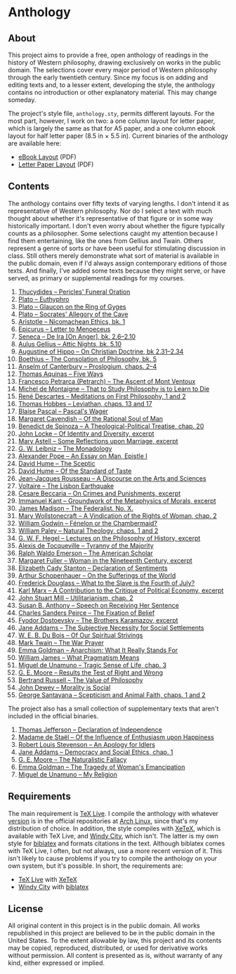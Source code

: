 # Anthology

## About

This project aims to provide a free, open anthology of readings in the
history of Western philosophy, drawing exclusively on works in the
public domain. The selections cover every major period of Western
philosophy through the early twentieth century. Since my focus is on
adding and editing texts and, to a lesser extent, developing the
style, the anthology contains no introduction or other explanatory
material. This may change someday.

The project's style file, `anthology.sty`, permits different layouts.
For the most part, however, I work on two: a one column layout for
letter paper, which is largely the same as that for A5 paper, and a
one column ebook layout for half letter paper (8.5 in × 5.5 in).
Current binaries of the anthology are available here:

* [eBook Layout](https://s3.amazonaws.com/brianchase/anthology-ebook.pdf "eBook Layout") (PDF)
* [Letter Paper Layout](https://s3.amazonaws.com/brianchase/anthology-letter.pdf "Letter Paper Layout") (PDF)

## Contents

The anthology contains over fifty texts of varying lengths. I don't
intend it as representative of Western philosophy. Nor do I select a
text with much thought about whether it's representative of that
figure or in some way historically important. I don't even worry about
whether the figure typically counts as a philosopher. Some selections
caught my attention because I find them entertaining, like the ones
from Gellius and Twain. Others represent a genre of sorts or have been
useful for stimulating discussion in class. Still others merely
demonstrate what sort of material is available in the public domain,
even if I'd always assign contemporary editions of those texts. And
finally, I've added some texts because they might serve, or have
served, as primary or supplemental readings for my courses.

1. [Thucydides – Pericles' Funeral Oration](https://github.com/brianchase/anthology/blob/master/texts/thucydides-periclesoration.tex)
1. [Plato – Euthyphro](https://github.com/brianchase/anthology/blob/master/texts/plato-euthyphro.tex)
1. [Plato – Glaucon on the Ring of Gyges](https://github.com/brianchase/anthology/blob/master/texts/plato-ringofgyges.tex)
1. [Plato – Socrates' Allegory of the Cave](https://github.com/brianchase/anthology/blob/master/texts/plato-allegorycave.tex)
1. [Aristotle – Nicomachean Ethics, bk. 1](https://github.com/brianchase/anthology/blob/master/texts/aristotle-nicomachean1.tex)
1. [Epicurus – Letter to Menoeceus](https://github.com/brianchase/anthology/blob/master/texts/epicurus-menoeceus.tex)
1. [Seneca – De Ira [On Anger], bk. 2.6–2.10](https://github.com/brianchase/anthology/blob/master/texts/seneca-deira2.6-2.10.tex)
1. [Aulus Gellius – Attic Nights, bk. 5.10](https://github.com/brianchase/anthology/blob/master/texts/gellius-paradoxcourt.tex)
1. [Augustine of Hippo – On Christian Doctrine, bk 2.31–2.34](https://github.com/brianchase/anthology/blob/master/texts/augustine-ocdbk2.31-34.tex)
1. [Boethius – The Consolation of Philosophy, bk. 5](https://github.com/brianchase/anthology/blob/master/texts/boethius-consolation5.tex)
1. [Anselm of Canterbury – Proslogium, chaps. 2–4](https://github.com/brianchase/anthology/blob/master/texts/anselm-ontological.tex)
1. [Thomas Aquinas – Five Ways](https://github.com/brianchase/anthology/blob/master/texts/thomas-fiveways.tex)
1. [Francesco Petrarca (Petrarch) – The Ascent of Mont Ventoux](https://github.com/brianchase/anthology/blob/master/texts/petrarch-ascent.tex)
1. [Michel de Montaigne – That to Study Philosophy is to Learn to Die](https://github.com/brianchase/anthology/blob/master/texts/montaigne-learntodie.tex)
1. [René Descartes – Meditations on First Philosophy, 1 and 2](https://github.com/brianchase/anthology/blob/master/texts/descartes-meditations1-2.tex)
1. [Thomas Hobbes – Leviathan, chaps. 13 and 17](https://github.com/brianchase/anthology/blob/master/texts/hobbes-leviathan13and17.tex)
1. [Blaise Pascal – Pascal's Wager](https://github.com/brianchase/anthology/blob/master/texts/pascal-wager.tex)
1. [Margaret Cavendish – Of the Rational Soul of Man](https://github.com/brianchase/anthology/blob/master/texts/cavendish-rationalsoul.tex)
1. [Benedict de Spinoza – A Theological-Political Treatise, chap. 20](https://github.com/brianchase/anthology/blob/master/texts/spinoza-ttp20.tex)
1. [John Locke – Of Identity and Diversity, excerpt](https://github.com/brianchase/anthology/blob/master/texts/locke-personalidentity.tex)
1. [Mary Astell – Some Reflections upon Marriage, excerpt](https://github.com/brianchase/anthology/blob/master/texts/astell-reflections.tex)
1. [G. W. Leibniz – The Monadology](https://github.com/brianchase/anthology/blob/master/texts/leibniz-monadology.tex)
1. [Alexander Pope – An Essay on Man, Epistle I](https://github.com/brianchase/anthology/blob/master/texts/pope-essayonman1.tex)
1. [David Hume – The Sceptic](https://github.com/brianchase/anthology/blob/master/texts/hume-sceptic.tex)
1. [David Hume – Of the Standard of Taste](https://github.com/brianchase/anthology/blob/master/texts/hume-taste.tex)
1. [Jean-Jacques Rousseau – A Discourse on the Arts and Sciences](https://github.com/brianchase/anthology/blob/master/texts/rousseau-firstdiscourse.tex)
1. [Voltaire – The Lisbon Earthquake](https://github.com/brianchase/anthology/blob/master/texts/voltaire-lisbonearthquake.tex)
1. [Cesare Beccaria – On Crimes and Punishments, excerpt](https://github.com/brianchase/anthology/blob/master/texts/beccaria-oncrimes.tex)
1. [Immanuel Kant – Groundwork of the Metaphysics of Morals, excerpt](https://github.com/brianchase/anthology/blob/master/texts/kant-groundwork1-2.tex)
1. [James Madison – The Federalist. No. X.](https://github.com/brianchase/anthology/blob/master/texts/madison-federalist10.tex)
1. [Mary Wollstonecraft – A Vindication of the Rights of Woman, chap. 2](https://github.com/brianchase/anthology/blob/master/texts/wollstonecraft-vindwomanchap2.tex)
1. [William Godwin – Fénelon or the Chambermaid?](https://github.com/brianchase/anthology/blob/master/texts/godwin-fenelon.tex)
1. [William Paley – Natural Theology, chaps. 1 and 2](https://github.com/brianchase/anthology/blob/master/texts/paley-watchmaker.tex)
1. [G. W. F. Hegel – Lectures on the Philosophy of History, excerpt](https://github.com/brianchase/anthology/blob/master/texts/hegel-philhist1.tex)
1. [Alexis de Tocqueville – Tyranny of the Majority](https://github.com/brianchase/anthology/blob/master/texts/tocqueville-tyranny.tex)
1. [Ralph Waldo Emerson – The American Scholar](https://github.com/brianchase/anthology/blob/master/texts/emerson-scholar.tex)
1. [Margaret Fuller – Woman in the Nineteenth Century, excerpt](https://github.com/brianchase/anthology/blob/master/texts/fuller-womannineteenth.tex)
1. [Elizabeth Cady Stanton – Declaration of Sentiments](https://github.com/brianchase/anthology/blob/master/texts/stanton-declaration.tex)
1. [Arthur Schopenhauer – On the Sufferings of the World](https://github.com/brianchase/anthology/blob/master/texts/schopenhauer-sufferingsworld.tex)
1. [Frederick Douglass – What to the Slave is the Fourth of July?](https://github.com/brianchase/anthology/blob/master/texts/douglass-whattotheslave.tex)
1. [Karl Marx – A Contribution to the Critique of Political Economy, excerpt](https://github.com/brianchase/anthology/blob/master/texts/marx-contribution.tex)
1. [John Stuart Mill – Utilitarianism, chap. 2](https://github.com/brianchase/anthology/blob/master/texts/mill-utilitarianism2.tex)
1. [Susan B. Anthony – Speech on Receiving Her Sentence](https://github.com/brianchase/anthology/blob/master/texts/anthony-speech1873.tex)
1. [Charles Sanders Peirce – The Fixation of Belief](https://github.com/brianchase/anthology/blob/master/texts/peirce-fixationbelief.tex)
1. [Fyodor Dostoevsky – The Brothers Karamazov, excerpt](https://github.com/brianchase/anthology/blob/master/texts/dostoevsky-brothersk.tex)
1. [Jane Addams – The Subjective Necessity for Social Settlements](https://github.com/brianchase/anthology/blob/master/texts/addams-subjective.tex)
1. [W. E. B. Du Bois – Of Our Spiritual Strivings](https://github.com/brianchase/anthology/blob/master/texts/dubois-strivings.tex)
1. [Mark Twain – The War Prayer](https://github.com/brianchase/anthology/blob/master/texts/twain-warprayer.tex)
1. [Emma Goldman – Anarchism: What It Really Stands For](https://github.com/brianchase/anthology/blob/master/texts/goldman-anarchism.tex)
1. [William James – What Pragmatism Means](https://github.com/brianchase/anthology/blob/master/texts/james-pragmatismmeans.tex)
1. [Miguel de Unamuno – Tragic Sense of Life, chap. 3](https://github.com/brianchase/anthology/blob/master/texts/unamuno-hungerimmortality.tex)
1. [G. E. Moore – Results the Test of Right and Wrong](https://github.com/brianchase/anthology/blob/master/texts/moore-ethics5.tex)
1. [Bertrand Russell – The Value of Philosophy](https://github.com/brianchase/anthology/blob/master/texts/russell-valuephilosophy.tex)
1. [John Dewey – Morality is Social](https://github.com/brianchase/anthology/blob/master/texts/dewey-moralityissocial.tex)
1. [George Santayana – Scepticism and Animal Faith, chaps. 1 and 2](https://github.com/brianchase/anthology/blob/master/texts/santayana-scepanimal1-2.tex)

The project also has a small collection of supplementary texts that
aren't included in the official binaries.

1. [Thomas Jefferson – Declaration of Independence](https://github.com/brianchase/anthology/blob/master/texts/supps/jefferson-declaration.tex)
1. [Madame de Staël – Of the Influence of Enthusiasm upon Happiness](https://github.com/brianchase/anthology/blob/master/texts/supps/de_stael-enthusiasm.tex)
1. [Robert Louis Stevenson – An Apology for Idlers](https://github.com/brianchase/anthology/blob/master/texts/supps/stevenson-idlers.tex)
1. [Jane Addams – Democracy and Social Ethics, chap. 1](https://github.com/brianchase/anthology/blob/master/texts/supps/addams-dse1.tex)
1. [G. E. Moore – The Naturalistic Fallacy](https://github.com/brianchase/anthology/blob/master/texts/supps/moore-naturalisticfallacy.tex)
1. [Emma Goldman – The Tragedy of Woman's Emancipation](https://github.com/brianchase/anthology/blob/master/texts/supps/goldman-tragedy.tex)
1. [Miguel de Unamuno – My Religion](https://github.com/brianchase/anthology/blob/master/texts/supps/unamuno-myreligion.tex)

## Requirements

The main requirement is [TeX Live](http://www.tug.org/texlive "TeX
Live"). I compile the anthology with whatever
[version](https://www.archlinux.org/packages/?q=texlive) is in the
official repositories at [Arch Linux](https://www.archlinux.org/ "Arch
Linux"), since that's my distribution of choice. In addition, the
style compiles with [XeTeX](http://en.wikipedia.org/wiki/XeTeX
"XeTeX"), which is available with TeX Live, and [Windy
City](http://github.com/brianchase/windycity "Windy City"), which
isn't. The latter is my own style for
[biblatex](http://www.ctan.org/pkg/biblatex "biblatex") and formats
citations in the text. Although biblatex comes with TeX Live, I often,
but not always, use a more recent version of it. This isn't likely to
cause problems if you try to compile the anthology on your own
system, but it's possible. In short, the requirements are:

* [TeX Live](http://www.tug.org/texlive "TeX Live") with [XeTeX](http://en.wikipedia.org/wiki/XeTeX "XeTeX")
* [Windy City](http://github.com/brianchase/windycity "Windy City") with [biblatex](http://www.ctan.org/pkg/biblatex "biblatex")

## License

All original content in this project is in the public domain. All
works republished in this project are believed to be in the public
domain in the United States. To the extent allowable by law, this
project and its contents may be copied, reproduced, distributed, or
used for derivative works without permission. All content is presented
as is, without warranty of any kind, either expressed or implied.

